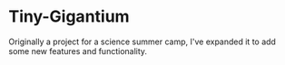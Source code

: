 # Tiny-Gigantium
Originally a project for a science summer camp, I've expanded it to add some new features and functionality.
